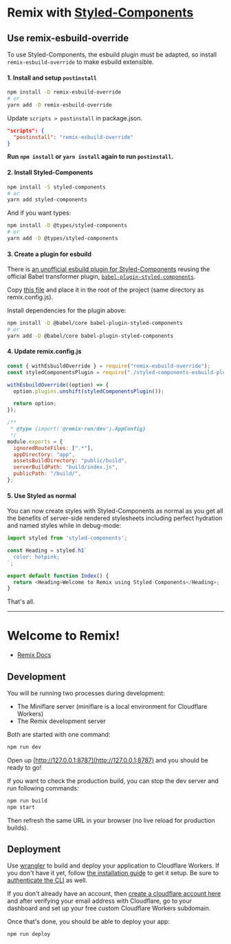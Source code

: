 # Remix with [Styled-Components](https://styled-components.com/)

## Use remix-esbuild-override

To use Styled-Components, the esbuild plugin must be adapted, so install `remix-esbuild-override` to make esbuild extensible.

#### 1. Install and setup `postinstall`

```bash
npm install -D remix-esbuild-override
# or
yarn add -D remix-esbuild-override
```

Update `scripts > postinstall` in package.json.

```json
"scripts": {
  "postinstall": "remix-esbuild-override"
}
```

**Run `npm install` or `yarn install` again to run `postinstall`.**

#### 2. Install Styled-Components

```bash
npm install -S styled-components
# or
yarn add styled-components
```

And if you want types:

```bash
npm install -D @types/styled-components
# or
yarn add -D @types/styled-components
```

#### 3. Create a plugin for esbuild

There is [an unofficial esbuild plugin for Styled-Components](https://gist.github.com/hyrious/4fcc3680e7f9998377c7eab42487791a) reusing the official Babel transformer plugin, [`babel-plugin-styled-components`](https://github.com/styled-components/babel-plugin-styled-components).

Copy [this file](https://github.com/aiji42/remix-esbuild-override/tree/main/examples/styled-components/styled-components.js) and place it in the root of the project (same directory as remix.config.js).

Install dependencies for the plugin above:

```bash
npm install -D @babel/core babel-plugin-styled-components
# or
yarn add -D @babel/core babel-plugin-styled-components
```


#### 4. Update remix.config.js

```js
const { withEsbuildOverride } = require("remix-esbuild-override");
const styledComponentsPlugin = require("./styled-components-esbuild-plugin");

withEsbuildOverride((option) => {
  option.plugins.unshift(styledComponentsPlugin());

  return option;
});

/**
 * @type {import('@remix-run/dev').AppConfig}
 */
module.exports = {
  ignoredRouteFiles: [".*"],
  appDirectory: "app",
  assetsBuildDirectory: "public/build",
  serverBuildPath: "build/index.js",
  publicPath: "/build/",
};
```

#### 5. Use Styled as normal

You can now create styles with Styled-Components as normal as you get all the benefits of server-side rendered stylesheets including perfect hydration and named styles while in debug-mode:

```ts
import styled from 'styled-components';

const Heading = styled.h1`
  color: hotpink;
`;

export default function Index() {
  return <Heading>Welcome to Remix using Styled-Components</Heading>;
}
```

That's all.

---

# Welcome to Remix!

- [Remix Docs](https://remix.run/docs)

## Development

You will be running two processes during development:

- The Miniflare server (miniflare is a local environment for Cloudflare Workers)
- The Remix development server

Both are started with one command:

```sh
npm run dev
```

Open up [http://127.0.0.1:8787](http://127.0.0.1:8787) and you should be ready to go!

If you want to check the production build, you can stop the dev server and run following commands:

```sh
npm run build
npm start
```

Then refresh the same URL in your browser (no live reload for production builds).

## Deployment

Use [wrangler](https://developers.cloudflare.com/workers/cli-wrangler) to build and deploy your application to Cloudflare Workers. If you don't have it yet, follow [the installation guide](https://developers.cloudflare.com/workers/cli-wrangler/install-update) to get it setup. Be sure to [authenticate the CLI](https://developers.cloudflare.com/workers/cli-wrangler/authentication) as well.

If you don't already have an account, then [create a cloudflare account here](https://dash.cloudflare.com/sign-up) and after verifying your email address with Cloudflare, go to your dashboard and set up your free custom Cloudflare Workers subdomain.

Once that's done, you should be able to deploy your app:

```sh
npm run deploy
```

